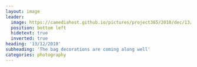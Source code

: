 ```yaml
---
layout: image
leader:
  image: https://camediahost.github.io/pictures/project365/2010/dec/13/131210.jpg
  position: bottom left
  hidetext: true
  inverted: true
heading: '13/12/2010'
subheading: 'The bag decorations are coming along well'
categories: photography
---
```

